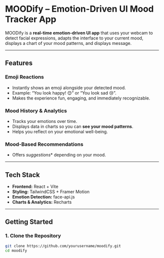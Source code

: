 # MOODify – Emotion-Driven UI Mood Tracker App  

MOODify is a **real-time emotion-driven UI app** that uses your webcam to detect facial expressions, adapts the interface to your current mood, displays a chart of your mood patterns, and displays message.  

---

## Features  

### Emoji Reactions  
- Instantly shows an emoji alongside your detected mood.  
- Example: “You look happy! 😊” or “You look sad 😢”.  
- Makes the experience fun, engaging, and immediately recognizable.  

### Mood History & Analytics  
- Tracks your emotions over time.  
- Displays data in charts so you can **see your mood patterns**.  
- Helps you reflect on your emotional well-being.  

### Mood-Based Recommendations  
- Offers *suggestions** depending on your mood.
  
---

## Tech Stack  
- **Frontend:** React + Vite  
- **Styling:** TailwindCSS + Framer Motion  
- **Emotion Detection:** face-api.js  
- **Charts & Analytics:** Recharts  

---

## Getting Started  

### 1. Clone the Repository  
```bash
git clone https://github.com/yourusername/moodify.git
cd moodify

